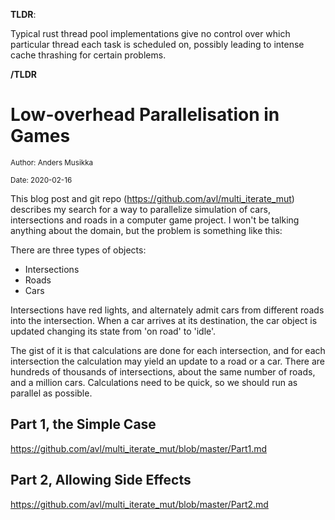 
**TLDR**:

Typical rust thread pool implementations give no control over which particular thread
each task is scheduled on, possibly leading to intense cache thrashing for certain
problems.

**/TLDR**


# Low-overhead Parallelisation in Games

<sub>Author: Anders Musikka</sub>

<sub>Date: 2020-02-16</sub>

This blog post and git repo (https://github.com/avl/multi_iterate_mut) describes my search for a 
way to parallelize simulation of cars, intersections and roads in a computer game project. 
I won't be talking anything about the domain, but the problem is something like this:

There are three types of objects:
* Intersections
* Roads
* Cars

Intersections have red lights, and alternately admit cars from different roads into the 
intersection. When a car arrives at its destination, the car object is updated changing its
state from 'on road' to 'idle'.
 
The gist of it is that calculations are done for each intersection, and for each intersection
the calculation may yield an update to a road or a car. There are hundreds of thousands of
intersections, about the same number of roads, and a million cars. Calculations need to be
quick, so we should run as parallel as possible.

## Part 1, the Simple Case

https://github.com/avl/multi_iterate_mut/blob/master/Part1.md

## Part 2, Allowing Side Effects

https://github.com/avl/multi_iterate_mut/blob/master/Part2.md
